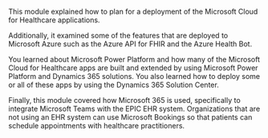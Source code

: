 This module explained how to plan for a deployment of the Microsoft Cloud for Healthcare applications.

Additionally, it examined some of the features that are deployed to Microsoft Azure such as the Azure API for FHIR and the Azure Health Bot.

You learned about Microsoft Power Platform and how many of the Microsoft Cloud for Healthcare apps are built and extended by using Microsoft Power Platform and Dynamics 365 solutions. You also learned how to deploy some or all of these apps by using the Dynamics 365 Solution Center.

Finally, this module covered how Microsoft 365 is used, specifically to integrate Microsoft Teams with the EPIC EHR system. Organizations that are not using an EHR system can use Microsoft Bookings so that patients can schedule appointments with healthcare practitioners.
